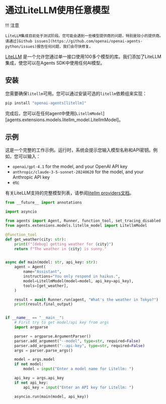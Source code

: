 # 通过LiteLLM使用任意模型

!!! 注意

    LiteLLM集成目前处于测试阶段。您可能会遇到一些模型提供商的问题，特别是较小的提供商。请通过[Github issues](https://github.com/openai/openai-agents-python/issues)报告任何问题，我们会尽快修复。

[LiteLLM](https://docs.litellm.ai/docs/) 是一个允许您通过单一接口使用100多个模型的库。我们添加了LiteLLM集成，使您可以在Agents SDK中使用任何AI模型。

## 安装

您需要确保`litellm`可用。您可以通过安装可选的`litellm`依赖组来实现：

```bash
pip install "openai-agents[litellm]"
```

完成后，您可以在任何agent中使用[`LitellmModel`][agents.extensions.models.litellm_model.LitellmModel]。

## 示例

这是一个完整的工作示例。运行时，系统会提示您输入模型名称和API密钥。例如，您可以输入：

-   `openai/gpt-4.1` for the model, and your OpenAI API key
-   `anthropic/claude-3-5-sonnet-20240620` for the model, and your Anthropic API key
-   etc

有关LiteLLM支持的完整模型列表，请参阅[litellm providers文档](https://docs.litellm.ai/docs/providers)。

```python
from __future__ import annotations

import asyncio

from agents import Agent, Runner, function_tool, set_tracing_disabled
from agents.extensions.models.litellm_model import LitellmModel

@function_tool
def get_weather(city: str):
    print(f"[debug] getting weather for {city}")
    return f"The weather in {city} is sunny."


async def main(model: str, api_key: str):
    agent = Agent(
        name="Assistant",
        instructions="You only respond in haikus.",
        model=LitellmModel(model=model, api_key=api_key),
        tools=[get_weather],
    )

    result = await Runner.run(agent, "What's the weather in Tokyo?")
    print(result.final_output)


if __name__ == "__main__":
    # First try to get model/api key from args
    import argparse

    parser = argparse.ArgumentParser()
    parser.add_argument("--model", type=str, required=False)
    parser.add_argument("--api-key", type=str, required=False)
    args = parser.parse_args()

    model = args.model
    if not model:
        model = input("Enter a model name for Litellm: ")

    api_key = args.api_key
    if not api_key:
        api_key = input("Enter an API key for Litellm: ")

    asyncio.run(main(model, api_key))
```